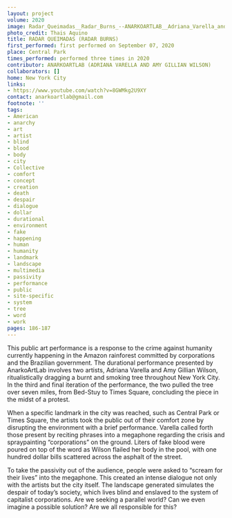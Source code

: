 ```yaml
---
layout: project
volume: 2020
image: Radar_Queimadas__Radar_Burns_--ANARKOARTLAB__Adriana_Varella_and_Amy_Gillian_Wilson_.jpg
photo_credit: Thais Aquino
title: RADAR QUEIMADAS (RADAR BURNS)
first_performed: first performed on September 07, 2020
place: Central Park
times_performed: performed three times in 2020
contributor: ANARKOARTLAB (ADRIANA VARELLA AND AMY GILLIAN WILSON)
collaborators: []
home: New York City
links:
- https://www.youtube.com/watch?v=8GWMkg2U9XY
contact: anarkoartlab@gmail.com
footnote: ''
tags:
- American
- anarchy
- art
- artist
- blind
- blood
- body
- city
- Collective
- comfort
- concept
- creation
- death
- despair
- dialogue
- dollar
- durational
- environment
- fake
- happening
- human
- humanity
- landmark
- landscape
- multimedia
- passivity
- performance
- public
- site-specific
- system
- tree
- word
- work
pages: 186-187
---
```

This public art performance is a response to the crime against humanity currently happening in the Amazon rainforest committed by corporations and the Brazilian government. The durational performance presented by AnarkoArtLab involves two artists, Adriana Varella and Amy Gillian Wilson, ritualistically dragging a burnt and smoking tree throughout New York City. In the third and final iteration of the performance, the two pulled the tree over seven miles, from Bed-Stuy to Times Square, concluding the piece in the midst of a protest.

When a specific landmark in the city was reached, such as Central Park or Times Square, the artists took the public out of their comfort zone by disrupting the environment with a brief performance. Varella called forth those present by reciting phrases into a megaphone regarding the crisis and spraypainting “corporations” on the ground. Liters of fake blood were poured on top of the word as Wilson flailed her body in the pool, with one hundred dollar bills scattered across the asphalt of the street. 

To take the passivity out of the audience, people were asked to “scream for their lives”  into the megaphone. This created an intense dialogue not only with the artists but the city itself. The landscape generated simulates the despair of today’s society, which lives blind and enslaved to the system of capitalist corporations. Are we seeking a parallel world? Can we even imagine a possible solution? Are we all responsible for this?